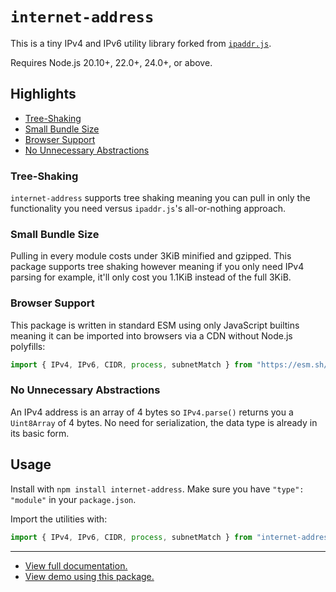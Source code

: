 # `internet-address`
This is a tiny IPv4 and IPv6 utility library forked from [`ipaddr.js`](https://www.npmjs.com/package/ipaddr.js).

Requires Node.js 20.10+, 22.0+, 24.0+, or above.

## Highlights
- [Tree-Shaking](#tree-shaking)
- [Small Bundle Size](#small-bundle-size)
- [Browser Support](#browser-support)
- [No Unnecessary Abstractions](#no-unnecessary-abstractions)

### Tree-Shaking
`internet-address` supports tree shaking meaning you can pull in only the functionality you need versus `ipaddr.js`'s
all-or-nothing approach.

### Small Bundle Size
Pulling in every module costs under 3KiB minified and gzipped. This package supports tree shaking however meaning if you
only need IPv4 parsing for example, it'll only cost you 1.1KiB instead of the full 3KiB.

### Browser Support
This package is written in standard ESM using only JavaScript builtins meaning it can be imported into browsers via a
CDN without Node.js polyfills:
```js
import { IPv4, IPv6, CIDR, process, subnetMatch } from "https://esm.sh/internet-address"
```

### No Unnecessary Abstractions
An IPv4 address is an array of 4 bytes so `IPv4.parse()` returns you a `Uint8Array` of 4 bytes. No need for
serialization, the data type is already in its basic form.

## Usage
Install with `npm install internet-address`. Make sure you have `"type": "module"` in your `package.json`.

Import the utilities with:
```js
import { IPv4, IPv6, CIDR, process, subnetMatch } from "internet-address"
```
---
- [View full documentation.](https://samualtnorman.github.io/internet-address/)
- [View demo using this package.](https://samualtnorman.github.io/ipv4-formatter/)
